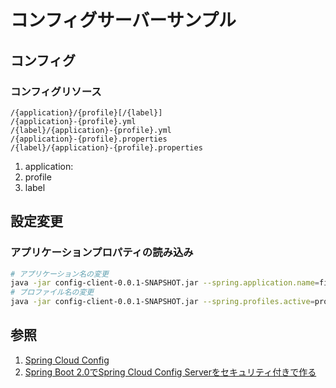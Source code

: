 # コンフィグサーバーサンプル

## コンフィグ

### コンフィグリソース

```
/{application}/{profile}[/{label}]
/{application}-{profile}.yml
/{label}/{application}-{profile}.yml
/{application}-{profile}.properties
/{label}/{application}-{profile}.properties
```

1. application: 
2. profile
3. label

## 設定変更

### アプリケーションプロパティの読み込み

```bash
# アプリケーション名の変更
java -jar config-client-0.0.1-SNAPSHOT.jar --spring.application.name=first-client
# プロファイル名の変更
java -jar config-client-0.0.1-SNAPSHOT.jar --spring.profiles.active=profile
```

## 参照

1. [Spring Cloud Config](https://cloud.spring.io/spring-cloud-config/reference/html/)
2. [Spring Boot 2.0でSpring Cloud Config Serverをセキュリティ付きで作る](https://qiita.com/suke_masa/items/fdf36aef263cca2a88df)
